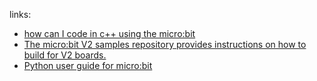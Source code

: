links:
- [how can I code in c++ using the micro:bit](https://support.microbit.org/support/solutions/articles/19000017961-how-can-i-code-in-c-using-the-micro-bit)
- [The micro:bit V2 samples repository provides instructions on how to build for V2 boards.](https://github.com/lancaster-university/microbit-v2-samples)
- [Python user guide for micro:bit](https://microbit.org/get-started/user-guide/python-editor/)

